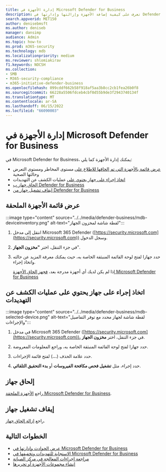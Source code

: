 ```yaml
---
title: إدارة الأجهزة في Microsoft Defender for Business
description: تعرف على كيفية إضافة الأجهزة وإزالتها وإدارتها في Defender for Business، وحماية نقطة النهاية للشركات الصغيرة والمتوسطة الحجم.
search.appverid: MET150
author: denisebmsft
ms.author: deniseb
manager: dansimp
audience: Admin
ms.topic: how-to
ms.prod: m365-security
ms.technology: mdb
ms.localizationpriority: medium
ms.reviewer: shlomiakirav
f1.keywords: NOCSH
ms.collection:
- SMB
- M365-security-compliance
- m365-initiative-defender-business
ms.openlocfilehash: 099cddf662b58f918af5aa3b8cc2cb1fea26b0f8
ms.sourcegitcommit: 66228a5506fdceb4cbf0d55b9de3f2943740134f
ms.translationtype: MT
ms.contentlocale: ar-SA
ms.lasthandoff: 06/15/2022
ms.locfileid: "66090003"
---
```

# <a name="manage-devices-in-microsoft-defender-for-business"></a>إدارة الأجهزة في Microsoft Defender for Business

في Microsoft Defender for Business، يمكنك إدارة الأجهزة كما يلي:

- [عرض قائمة بالأجهزة التي تم إلحاقها للاطلاع على](#view-the-list-of-onboarded-devices) مستوى المخاطر ومستوى التعرض وحالتها الصحية
- [اتخاذ إجراء على جهاز يحتوي على](#take-action-on-a-device-that-has-threat-detections) عمليات الكشف عن التهديدات
- [إلحاق جهاز ب Defender for Business](#onboard-a-device)  
- [إيقاف تشغيل جهاز من Defender for Business](#offboard-a-device)


## <a name="view-the-list-of-onboarded-devices"></a>عرض قائمة الأجهزة الملحقة

:::image type="content" source="../../media/defender-business/mdb-deviceinventory.png" alt-text="لقطة شاشة لمخزون الجهاز":::

1. انتقل إلى مدخل Microsoft 365 Defender ([https://security.microsoft.com](https://security.microsoft.com)) وسجل الدخول.

2. في جزء التنقل، اختر **"مخزون الجهاز**".

3. حدد جهازا لفتح لوحة القائمة المنبثقة الخاصة به، حيث يمكنك معرفة المزيد عن حالته واتخاذ إجراء. 

   إذا لم يكن لديك أي أجهزة مدرجة بعد، [فجهز إلحاق الأجهزة Microsoft Defender for Business](mdb-onboard-devices.md)

## <a name="take-action-on-a-device-that-has-threat-detections"></a>اتخاذ إجراء على جهاز يحتوي على عمليات الكشف عن التهديدات

:::image type="content" source="../../media/defender-business/mdb-selected-device.png" alt-text="لقطة شاشة لجهاز محدد مع توفر التفاصيل والإجراءات":::

1. في مدخل Microsoft 365 Defender ([https://security.microsoft.com](https://security.microsoft.com))، في جزء التنقل، اختر **مخزون الجهاز**. 

2. حدد جهازا لفتح لوحة القائمة المنبثقة الخاصة به، وراجع المعلومات المعروضة.

3. حدد علامة الحذف (**...**) لفتح قائمة الإجراءات. 

4. حدد إجراء، مثل **تشغيل فحص مكافحة الفيروسات** أو **بدء التحقيق التلقائي**. 

## <a name="onboard-a-device"></a>إلحاق جهاز

راجع [الأجهزة الملحقة Microsoft Defender for Business](mdb-onboard-devices.md).

## <a name="offboard-a-device"></a>إيقاف تشغيل جهاز

راجع [إزالة إلحاق جهاز](mdb-offboard-devices.md).

## <a name="next-steps"></a>الخطوات التالية

- [عرض الحوادث وإدارتها في Microsoft Defender for Business](mdb-view-manage-incidents.md)
- [الاستجابة للتهديدات وتخفيفها في Microsoft Defender for Business](mdb-respond-mitigate-threats.md)
- [مراجعة إجراءات المعالجة في مركز الصيانة](mdb-review-remediation-actions.md)
- [إنشاء مجموعات الأجهزة أو تحريرها](mdb-create-edit-device-groups.md)